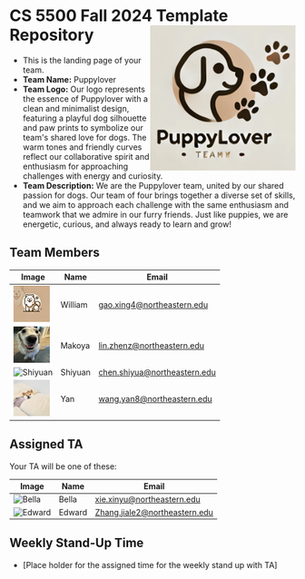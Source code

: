 # CS 5500 Fall 2024 Template Repository <img src="Resources/Team logo.png" alt="Team Logo" height="256" width="256" align="right">


- This is the landing page of your team.
- **Team Name:** Puppylover
- **Team Logo:** Our logo represents the essence of Puppylover with a clean and minimalist design, featuring a playful dog silhouette and paw prints to symbolize our team's shared love for dogs. The warm tones and friendly curves reflect our collaborative spirit and enthusiasm for approaching challenges with energy and curiosity.
- **Team Description:** We are the Puppylover team, united by our shared passion for dogs. Our team of four brings together a diverse set of skills, and we aim to approach each challenge with the same enthusiasm and teamwork that we admire in our furry friends. Just like puppies, we are energetic, curious, and always ready to learn and grow!


## Team Members
| Image | Name | Email |
|-------|------|-------|
| <img src="Resources/Samoyed.png" alt="William" height="64" width="64"> | William | gao.xing4@northeastern.edu |
| <img src="Resources/truffle.png" alt="Makoya" height="64" width="64"> | Makoya | lin.zhenz@northeastern.edu |
| <img src="Resources/hippo.png" alt="Shiyuan" height="64" width="64"> | Shiyuan | chen.shiyua@northeastern.edu |
| <img src="Resources/cute puppy.jpg" alt="Yan" height="64" width="64"> | Yan | wang.yan8@northeastern.edu |



## Assigned TA
Your TA will be one of these:

| Image | Name | Email |
|-------|------|-------|
| <img src="Resources/bella.jpeg" alt="Bella" height="64" width="64"> | Bella | xie.xinyu@northeastern.edu |
| <img src="Resources/edward.jpeg" alt="Edward" height="64" width="64"> | Edward | Zhang.jiale2@northeastern.edu |


## Weekly Stand-Up Time
- [Place holder for the assigned time for the weekly stand up with TA]


